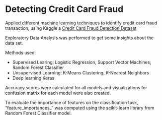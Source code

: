 # Detecting Credit Card Fraud

Applied different machine learning techniques to identify credit card fraud transaction, using Kaggle's [Credit Card Fraud Detection Dataset](https://www.kaggle.com/mlg-ulb/creditcardfraud)

Exploratory Data Analysis was performed to get some insights about the data set.

Methods used:
- Supervised Learing: Logistic Regression, Support Vector Machines, Random Forest Classifier
- Unsupervised Learning: K-Means Clustering, K-Nearest Neighbors
- Deep learning Keras

Accuracy scores were calculated for all models and visualizations for confusion matrix for each model were also created.

To evaluate the importance of features on the classification task, “feature_importances_” was computed using the scikit-learn library from Random Forest Classifier model.
